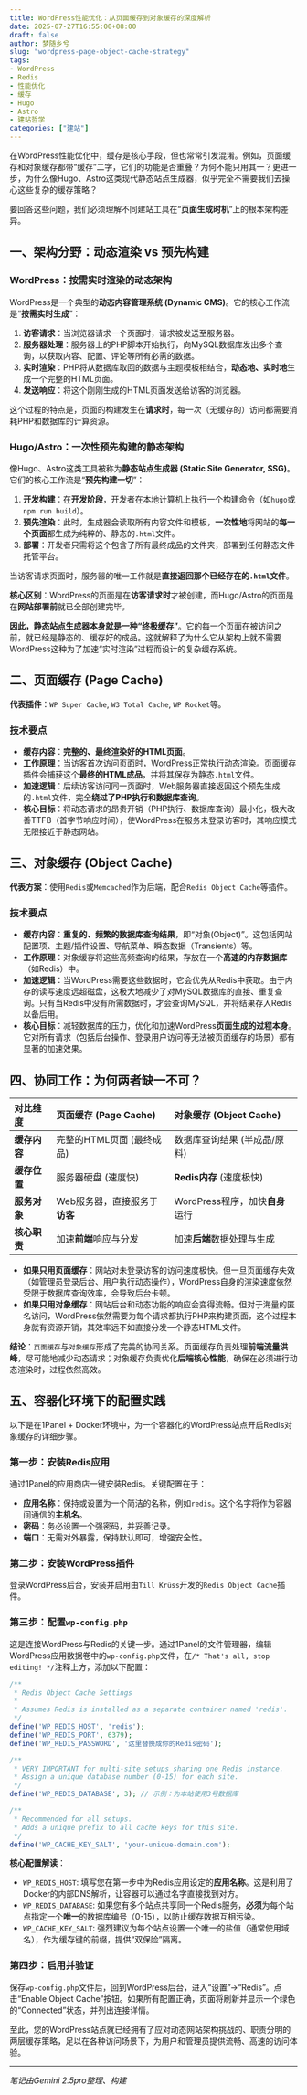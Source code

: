 ```yaml
---
title: WordPress性能优化：从页面缓存到对象缓存的深度解析
date: 2025-07-27T16:55:00+08:00
draft: false
author: 梦随乡兮
slug: "wordpress-page-object-cache-strategy"
tags: 
- WordPress
- Redis
- 性能优化
- 缓存
- Hugo
- Astro
- 建站哲学
categories: ["建站"]
---
```


在WordPress性能优化中，缓存是核心手段，但也常常引发混淆。例如，页面缓存和对象缓存都带“缓存”二字，它们的功能是否重叠？为何不能只用其一？更进一步，为什么像Hugo、Astro这类现代静态站点生成器，似乎完全不需要我们去操心这些复杂的缓存策略？

要回答这些问题，我们必须理解不同建站工具在“**页面生成时机**”上的根本架构差异。

## 一、架构分野：动态渲染 vs 预先构建

### WordPress：按需实时渲染的动态架构

WordPress是一个典型的**动态内容管理系统 (Dynamic CMS)**。它的核心工作流是“**按需实时生成**”：

1.  **访客请求**：当浏览器请求一个页面时，请求被发送至服务器。
2.  **服务器处理**：服务器上的PHP脚本开始执行，向MySQL数据库发出多个查询，以获取内容、配置、评论等所有必需的数据。
3.  **实时渲染**：PHP将从数据库取回的数据与主题模板相结合，**动态地、实时地**生成一个完整的HTML页面。
4.  **发送响应**：将这个刚刚生成的HTML页面发送给访客的浏览器。

这个过程的特点是，页面的构建发生在**请求时**，每一次（无缓存的）访问都需要消耗PHP和数据库的计算资源。

### Hugo/Astro：一次性预先构建的静态架构

像Hugo、Astro这类工具被称为**静态站点生成器 (Static Site Generator, SSG)**。它们的核心工作流是“**预先构建一切**”：

1.  **开发构建**：在**开发阶段**，开发者在本地计算机上执行一个构建命令（如`hugo`或`npm run build`）。
2.  **预先渲染**：此时，生成器会读取所有内容文件和模板，**一次性地**将网站的**每一个页面**都生成为纯粹的、静态的`.html`文件。
3.  **部署**：开发者只需将这个包含了所有最终成品的文件夹，部署到任何静态文件托管平台。

当访客请求页面时，服务器的唯一工作就是**直接返回那个已经存在的`.html`文件**。

**核心区别**：WordPress的页面是在**访客请求时**才被创建，而Hugo/Astro的页面是在**网站部署前**就已全部创建完毕。

**因此，静态站点生成器本身就是一种“终极缓存”**。它的每一个页面在被访问之前，就已经是静态的、缓存好的成品。这就解释了为什么它从架构上就不需要WordPress这种为了加速“实时渲染”过程而设计的复杂缓存系统。

## 二、页面缓存 (Page Cache)

**代表插件**：`WP Super Cache`, `W3 Total Cache`, `WP Rocket`等。

### 技术要点

*   **缓存内容**：**完整的、最终渲染好的HTML页面**。
*   **工作原理**：当访客首次访问页面时，WordPress正常执行动态渲染。页面缓存插件会捕获这个**最终的HTML成品**，并将其保存为静态`.html`文件。
*   **加速逻辑**：后续访客访问同一页面时，Web服务器直接返回这个预先生成的`.html`文件，完全**绕过了PHP执行和数据库查询**。
*   **核心目标**：将动态请求的昂贵开销（PHP执行、数据库查询）最小化，极大改善TTFB（首字节响应时间），使WordPress在服务未登录访客时，其响应模式无限接近于静态网站。

## 三、对象缓存 (Object Cache)

**代表方案**：使用`Redis`或`Memcached`作为后端，配合`Redis Object Cache`等插件。

### 技术要点

*   **缓存内容**：**重复的、频繁的数据库查询结果**，即“对象(Object)”。这包括网站配置项、主题/插件设置、导航菜单、瞬态数据（Transients）等。
*   **工作原理**：对象缓存将这些高频查询的结果，存放在一个**高速的内存数据库**（如Redis）中。
*   **加速逻辑**：当WordPress需要这些数据时，它会优先从Redis中获取。由于内存的读写速度远超磁盘，这极大地减少了对MySQL数据库的直接、重复查询。只有当Redis中没有所需数据时，才会查询MySQL，并将结果存入Redis以备后用。
*   **核心目标**：减轻数据库的压力，优化和加速WordPress**页面生成的过程本身**。它对所有请求（包括后台操作、登录用户访问等无法被页面缓存的场景）都有显著的加速效果。

## 四、协同工作：为何两者缺一不可？

| 对比维度     | 页面缓存 (Page Cache)            | 对象缓存 (Object Cache)            |
| :----------- | :------------------------------- | :--------------------------------- |
| **缓存内容** | 完整的HTML页面 (最终成品)        | 数据库查询结果 (半成品/原料)       |
| **缓存位置** | 服务器硬盘 (速度快)              | **Redis内存** (速度极快)           |
| **服务对象** | Web服务器，直接服务于**访客**    | WordPress程序，加快**自身**运行    |
| **核心职责** | 加速**前端**响应与分发           | 加速**后端**数据处理与生成         |

*   **如果只用页面缓存**：网站对未登录访客的访问速度极快。但一旦页面缓存失效（如管理员登录后台、用户执行动态操作），WordPress自身的渲染速度依然受限于数据库查询效率，会导致后台卡顿。
*   **如果只用对象缓存**：网站后台和动态功能的响应会变得流畅。但对于海量的匿名访问，WordPress依然需要为每个请求都执行PHP来构建页面，这个过程本身就有资源开销，其效率远不如直接分发一个静态HTML文件。

**结论**：`页面缓存`与`对象缓存`形成了完美的协同关系。页面缓存负责处理**前端流量洪峰**，尽可能地减少动态请求；对象缓存负责优化**后端核心性能**，确保在必须进行动态渲染时，过程依然高效。

## 五、容器化环境下的配置实践

以下是在1Panel + Docker环境中，为一个容器化的WordPress站点开启Redis对象缓存的详细步骤。

### 第一步：安装Redis应用

通过1Panel的应用商店一键安装Redis。关键配置在于：
*   **应用名称**：保持或设置为一个简洁的名称，例如`redis`。这个名字将作为容器间通信的**主机名**。
*   **密码**：务必设置一个强密码，并妥善记录。
*   **端口**：无需对外暴露，保持默认即可，增强安全性。

### 第二步：安装WordPress插件

登录WordPress后台，安装并启用由`Till Krüss`开发的`Redis Object Cache`插件。

### 第三步：配置`wp-config.php`

这是连接WordPress与Redis的关键一步。通过1Panel的文件管理器，编辑WordPress应用数据卷中的`wp-config.php`文件，在`/* That's all, stop editing! */`注释上方，添加以下配置：

```php
/**
 * Redis Object Cache Settings
 * 
 * Assumes Redis is installed as a separate container named 'redis'.
 */
define('WP_REDIS_HOST', 'redis');
define('WP_REDIS_PORT', 6379);
define('WP_REDIS_PASSWORD', '这里替换成你的Redis密码');

/**
 * VERY IMPORTANT for multi-site setups sharing one Redis instance.
 * Assign a unique database number (0-15) for each site.
 */
define('WP_REDIS_DATABASE', 3); // 示例：为本站使用3号数据库

/**
 * Recommended for all setups.
 * Adds a unique prefix to all cache keys for this site.
 */
define('WP_CACHE_KEY_SALT', 'your-unique-domain.com');
```
**核心配置解读**：
*   `WP_REDIS_HOST`: 填写您在第一步中为Redis应用设定的**应用名称**。这是利用了Docker的内部DNS解析，让容器可以通过名字直接找到对方。
*   `WP_REDIS_DATABASE`: 如果您有多个站点共享同一个Redis服务，**必须**为每个站点指定一个**唯一**的数据库编号（0-15），以防止缓存数据互相污染。
*   `WP_CACHE_KEY_SALT`: 强烈建议为每个站点设置一个唯一的盐值（通常使用域名），作为缓存键的前缀，提供“双保险”隔离。

### 第四步：启用并验证

保存`wp-config.php`文件后，回到WordPress后台，进入“设置”->“Redis”。点击“Enable Object Cache”按钮。如果所有配置正确，页面将刷新并显示一个绿色的“Connected”状态，并列出连接详情。

至此，您的WordPress站点就已经拥有了应对动态网站架构挑战的、职责分明的两层缓存策略，足以在各种访问场景下，为用户和管理员提供流畅、高速的访问体验。

---
*笔记由Gemini 2.5pro整理、构建*
